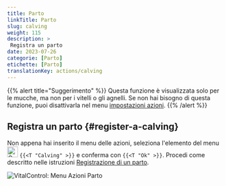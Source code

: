 ```yaml
---
title: Parto
linkTitle: Parto
slug: calving
weight: 115
description: >
 Registra un parto
date: 2023-07-26
categorie: [Parto]
etichette: [Parto]
translationKey: actions/calving
---
```

{{% alert title="Suggerimento" %}}
Questa funzione è visualizzata solo per le mucche, ma non per i vitelli o gli agnelli.
Se non hai bisogno di questa funzione, puoi disattivarla nel menu [impostazioni azioni](../settings/).
{{% /alert %}}

## Registra un parto {#register-a-calving}

Non appena hai inserito il menu delle azioni, seleziona l'elemento del menu <img src="/icons/actions/calving.svg" width="25" align="bottom" alt="Calving"  alt="Calving"/> `{{<T "Calving" >}}` e conferma con `{{<T "Ok" >}}`. Procedi come descritto nelle istruzioni [Registrazione di un parto](/it/docs/new/calving/).

   ![VitalControl: Menu Azioni Parto](../images/calving.png "Parto")
